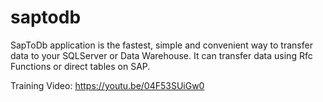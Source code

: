 # saptodb
SapToDb application is the fastest, simple and convenient way to transfer data to your SQLServer or Data Warehouse. It can transfer data using Rfc Functions or direct tables on SAP.

Training Video: https://youtu.be/04F53SUiGw0
